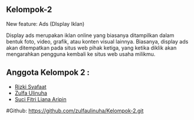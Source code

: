 ## Kelompok-2
New feature: Ads (DIsplay Iklan)

Display ads merupakan iklan online yang biasanya ditampilkan dalam bentuk foto, video, grafik, atau konten visual lainnya.
Biasanya, display ads akan ditempatkan pada situs web pihak ketiga, yang ketika diklik akan mengarahkan pengguna kembali ke situs web usaha milikmu.


## Anggota Kelompok 2 :
- [Rizki Syafaat](https://github.com/Rizkisyafaat)
- [Zulfa Ulinuha ](https://github.com/zulfaulinuha)
- [Suci Fitri Liana Aripin ](https://github.com/sucifitrila)


#Github:
https://github.com/zulfaulinuha/Kelompok-2.git
